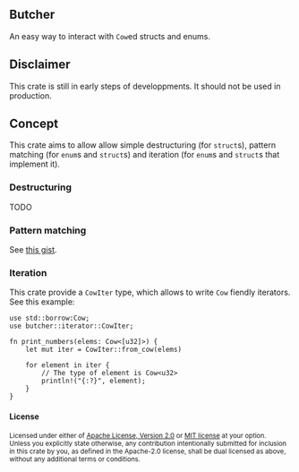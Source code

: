 ## Butcher

An easy way to interact with `Cow`ed structs and enums.

## Disclaimer

This crate is still in early steps of developpments. It should not be used in
production.

## Concept

This crate aims to allow allow simple destructuring (for `struct`s), pattern
matching (for `enum`s and `struct`s) and iteration (for `enum`s and `struct`s
that implement it).

### Destructuring

TODO

### Pattern matching

See [this gist](https://gist.github.com/5bb57b8bf4bfc08758d9cb557e1fdbfe).

### Iteration

This crate provide a `CowIter` type, which allows to write `Cow` fiendly
iterators. See this example:

```
use std::borrow:Cow;
use butcher::iterator::CowIter;

fn print_numbers(elems: Cow<[u32]>) {
    let mut iter = CowIter::from_cow(elems)

    for element in iter {
        // The type of element is Cow<u32>
        println!("{:?}", element);
    }
}
```

#### License

<sup>
Licensed under either of <a href="LICENSE-APACHE">Apache License, Version
2.0</a> or <a href="LICENSE-MIT">MIT license</a> at your option.
</sup>

<br>

<sub>
Unless you explicitly state otherwise, any contribution intentionally submitted
for inclusion in this crate by you, as defined in the Apache-2.0 license, shall
be dual licensed as above, without any additional terms or conditions.
</sub>

